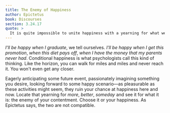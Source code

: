 ```yaml
---
title: The Enemy of Happiness
author: Epictetus
book: Discourses
section: 3.24.17
quote: >
  It is quite impossible to unite happiness with a yearning for what we don't have. Happiness has all it wants, and resembling the well-fed, there shouldn't be hunger or thirst.
---
```


_I'll be happy when I graduate_, we tell ourselves. _I'll be happy when I get this promotion_, _when this diet pays off_, _when I have the money that my parents never had_. Conditional happiness is what psychologists call this kind of thinking. Like the horizon, you can walk for miles and miles and never reach it. You won't even get any closer.

Eagerly anticipating some future event, passionately imagining something you desire, looking forward to some happy scenario—as pleasurable as these activities might seem, they ruin your chance at happiness here and now. Locate that yearning for _more_, _better_, _someday_ and see it for what it is: the enemy of your contentment. Choose it or your happiness. As Epictetus says, the two are not compatible.
